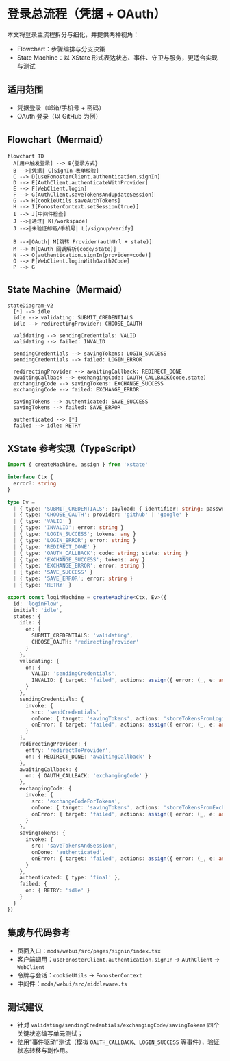 # 登录总流程（凭据 + OAuth）

本文将登录主流程拆分与细化，并提供两种视角：
- Flowchart：步骤编排与分支决策
- State Machine：以 XState 形式表达状态、事件、守卫与服务，更适合实现与测试

## 适用范围
- 凭据登录（邮箱/手机号 + 密码）
- OAuth 登录（以 GitHub 为例）

## Flowchart（Mermaid）
```mermaid
flowchart TD
  A[用户触发登录] --> B{登录方式}
  B -->|凭据| C[SignIn 表单校验]
  C --> D[useFonosterClient.authentication.signIn]
  D --> E[AuthClient.authenticateWithProvider]
  E --> F[WebClient.login]
  F --> G[AuthClient.saveTokensAndUpdateSession]
  G --> H[cookieUtils.saveAuthTokens]
  H --> I[FonosterContext.setSession(true)]
  I --> J[中间件检查]
  J -->|通过| K[/workspace]
  J -->|未验证邮箱/手机号| L[/signup/verify]

  B -->|OAuth| M[跳转 Provider(authUrl + state)]
  M --> N[OAuth 回调解析(code/state)]
  N --> O[authentication.signIn(provider+code)]
  O --> P[WebClient.loginWithOauth2Code]
  P --> G
```

## State Machine（Mermaid）
```mermaid
stateDiagram-v2
  [*] --> idle
  idle --> validating: SUBMIT_CREDENTIALS
  idle --> redirectingProvider: CHOOSE_OAUTH

  validating --> sendingCredentials: VALID
  validating --> failed: INVALID

  sendingCredentials --> savingTokens: LOGIN_SUCCESS
  sendingCredentials --> failed: LOGIN_ERROR

  redirectingProvider --> awaitingCallback: REDIRECT_DONE
  awaitingCallback --> exchangingCode: OAUTH_CALLBACK(code,state)
  exchangingCode --> savingTokens: EXCHANGE_SUCCESS
  exchangingCode --> failed: EXCHANGE_ERROR

  savingTokens --> authenticated: SAVE_SUCCESS
  savingTokens --> failed: SAVE_ERROR

  authenticated --> [*]
  failed --> idle: RETRY
```

## XState 参考实现（TypeScript）
```ts
import { createMachine, assign } from 'xstate'

interface Ctx {
  error?: string
}

type Ev =
  | { type: 'SUBMIT_CREDENTIALS'; payload: { identifier: string; password: string } }
  | { type: 'CHOOSE_OAUTH'; provider: 'github' | 'google' }
  | { type: 'VALID' }
  | { type: 'INVALID'; error: string }
  | { type: 'LOGIN_SUCCESS'; tokens: any }
  | { type: 'LOGIN_ERROR'; error: string }
  | { type: 'REDIRECT_DONE' }
  | { type: 'OAUTH_CALLBACK'; code: string; state: string }
  | { type: 'EXCHANGE_SUCCESS'; tokens: any }
  | { type: 'EXCHANGE_ERROR'; error: string }
  | { type: 'SAVE_SUCCESS' }
  | { type: 'SAVE_ERROR'; error: string }
  | { type: 'RETRY' }

export const loginMachine = createMachine<Ctx, Ev>({
  id: 'loginFlow',
  initial: 'idle',
  states: {
    idle: {
      on: {
        SUBMIT_CREDENTIALS: 'validating',
        CHOOSE_OAUTH: 'redirectingProvider'
      }
    },
    validating: {
      on: {
        VALID: 'sendingCredentials',
        INVALID: { target: 'failed', actions: assign({ error: (_, e: any) => e.error }) }
      }
    },
    sendingCredentials: {
      invoke: {
        src: 'sendCredentials',
        onDone: { target: 'savingTokens', actions: 'storeTokensFromLogin' },
        onError: { target: 'failed', actions: assign({ error: (_, e: any) => e.data }) }
      }
    },
    redirectingProvider: {
      entry: 'redirectToProvider',
      on: { REDIRECT_DONE: 'awaitingCallback' }
    },
    awaitingCallback: {
      on: { OAUTH_CALLBACK: 'exchangingCode' }
    },
    exchangingCode: {
      invoke: {
        src: 'exchangeCodeForTokens',
        onDone: { target: 'savingTokens', actions: 'storeTokensFromExchange' },
        onError: { target: 'failed', actions: assign({ error: (_, e: any) => e.data }) }
      }
    },
    savingTokens: {
      invoke: {
        src: 'saveTokensAndSession',
        onDone: 'authenticated',
        onError: { target: 'failed', actions: assign({ error: (_, e: any) => e.data }) }
      }
    },
    authenticated: { type: 'final' },
    failed: {
      on: { RETRY: 'idle' }
    }
  }
})
```

## 集成与代码参考
- 页面入口：`mods/webui/src/pages/signin/index.tsx`
- 客户端调用：`useFonosterClient.authentication.signIn` → `AuthClient` → `WebClient`
- 令牌与会话：`cookieUtils` → `FonosterContext`
- 中间件：`mods/webui/src/middleware.ts`

## 测试建议
- 针对 `validating/sendingCredentials/exchangingCode/savingTokens` 四个关键状态编写单元测试；
- 使用“事件驱动”测试（模拟 `OAUTH_CALLBACK`、`LOGIN_SUCCESS` 等事件），验证状态转移与副作用。